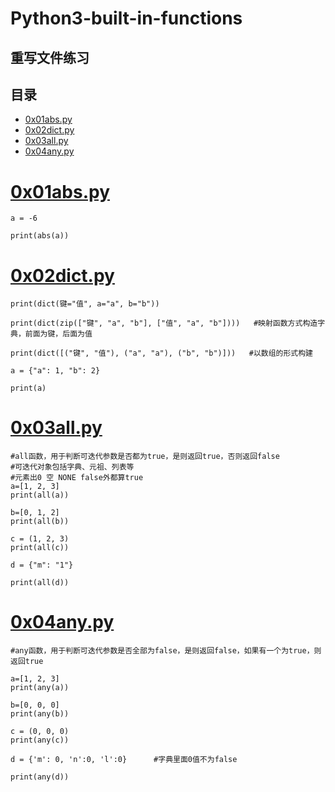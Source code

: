 # Python3-built-in-functions
## 重写文件练习

## 目录
- [0x01abs.py](#0x01abs.py)
- [0x02dict.py](#0x02dict.py)
- [0x03all.py](#0x03all.py)
- [0x04any.py](#0x04any.py)
	







# [0x01abs.py](0x01abs.py)
	a = -6

	print(abs(a))
# [0x02dict.py](0x02dict.py)
	print(dict(键="值", a="a", b="b"))

	print(dict(zip(["键", "a", "b"], ["值", "a", "b"])))   #映射函数方式构造字典，前面为键，后面为值

	print(dict([("键", "值"), ("a", "a"), ("b", "b")]))   #以数组的形式构建

	a = {"a": 1, "b": 2}

	print(a)
# [0x03all.py](0x03all.py)
	#all函数，用于判断可迭代参数是否都为true，是则返回true，否则返回false
	#可迭代对象包括字典、元祖、列表等
	#元素出0 空 NONE false外都算true
	a=[1, 2, 3]
	print(all(a))

	b=[0, 1, 2]
	print(all(b))

	c = (1, 2, 3)
	print(all(c))

	d = {"m": "1"}

	print(all(d))
	
# [0x04any.py](0x04any.py)
	#any函数，用于判断可迭代参数是否全部为false，是则返回false，如果有一个为true，则返回true

	a=[1, 2, 3]
	print(any(a))

	b=[0, 0, 0]
	print(any(b))

	c = (0, 0, 0)
	print(any(c))

	d = {'m': 0, 'n':0, 'l':0}      #字典里面0值不为false

	print(any(d))